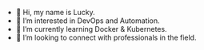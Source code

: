 - 👋 Hi, my name is Lucky.
- 👀 I’m interested in DevOps and Automation.
- 🌱 I’m currently learning Docker & Kubernetes.
- 💞️ I’m looking to connect with professionals in the field.

<!---
baybear90/baybear90 is a ✨ special ✨ repository because its `README.md` (this file) appears on your GitHub profile.
You can click the Preview link to take a look at your changes.
--->
